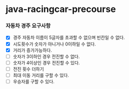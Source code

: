 # java-racingcar-precourse

### 자동차 경주 요구사항

+ [x] 경주 자동차 이름이 5글자를 초과할 수 없으며 빈칸일 수 없다.
+ [x] 시도횟수가 숫자가 아니거나 0이하일 수 없다.
+ [x] 거리가 증가가능하다.
+ [ ] 숫자가 3이하인 경우 전진할 수 없다.
+ [ ] 숫자가 4이상인 경우 전진할 수 있다.
+ [ ] 전진 횟수 더하기
+ [ ] 최대 이동 거리를 구할 수 있다.
+ [ ] 우승자를 구할 수 있다.
